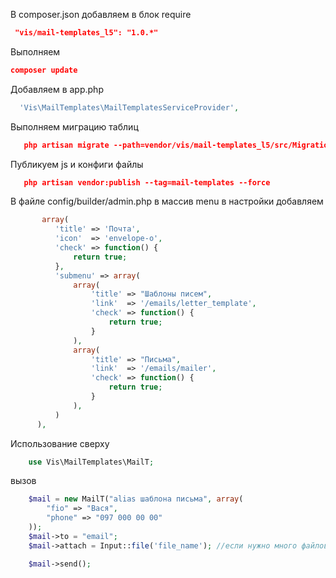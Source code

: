 
В composer.json добавляем в блок require
```json
 "vis/mail-templates_l5": "1.0.*"
```
 
Выполняем
```json
composer update
```

Добавляем в app.php
```php
  'Vis\MailTemplates\MailTemplatesServiceProvider',
```

Выполняем миграцию таблиц
```json
   php artisan migrate --path=vendor/vis/mail-templates_l5/src/Migrations
```

Публикуем js и конфиги файлы
```json
   php artisan vendor:publish --tag=mail-templates --force
```

В файле config/builder/admin.php в массив menu в настройки добавляем
```php
 	   array(
          'title' => 'Почта',
          'icon'  => 'envelope-o',
          'check' => function() {
              return true;
          },
          'submenu' => array(
              array(
                  'title' => "Шаблоны писем",
                  'link'  => '/emails/letter_template',
                  'check' => function() {
                      return true;
                  }
              ),
              array(
                  'title' => "Письма",
                  'link'  => '/emails/mailer',
                  'check' => function() {
                      return true;
                  }
              ),
          )
      ),
```

Использование
сверху
```php
    use Vis\MailTemplates\MailT;
```

вызов

```php
    $mail = new MailT("alias шаблона письма", array(
        "fio" => "Вася",
        "phone" => "097 000 00 00"
    ));
    $mail->to = "email";
    $mail->attach = Input::file('file_name'); //если нужно много файлов переслать, то оформлять как массив : array(Input::file('file_name'), Input::file('file_name'))

    $mail->send();
```
